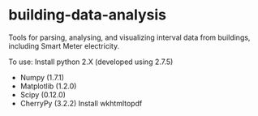 building-data-analysis
======================

Tools for parsing, analysing, and visualizing interval data from buildings, including Smart Meter electricity.

To use:
Install python 2.X (developed using 2.7.5)
+ Numpy (1.7.1)
+ Matplotlib (1.2.0)
+ Scipy (0.12.0)
+ CherryPy (3.2.2)
Install wkhtmltopdf